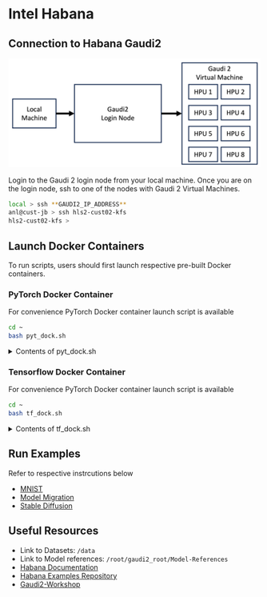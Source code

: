 # Intel Habana  

## Connection to Habana Gaudi2

![Gaudi2 connection diagram](./habana-connection-diagram.png)

Login to the Gaudi 2 login node from your local machine.
Once you are on the login node, ssh to one of the nodes with Gaudi 2 Virtual Machines.

```bash
local > ssh **GAUDI2_IP_ADDRESS**
anl@cust-jb > ssh hls2-cust02-kfs
hls2-cust02-kfs > 
```

## Launch Docker Containers  

To run scripts, users should first launch respective pre-built Docker containers. 

### PyTorch Docker Container

For convenience PyTorch Docker container launch script is available 
```bash
cd ~
bash pyt_dock.sh
```

<details>
  <summary>Contents of pyt_dock.sh</summary>

  ```bash
    #!/bin/bash

    docker ps | grep -wq pytorch_gaudi2 2>/dev/null
    if [ $? == 0 ]; then
    docker stop pytorch_gaudi2
    sleep 2
    fi

    #home_dir=`echo $HOME | cut -f4 -d'/'`
    home_dir="/home/anl"

    docker run -it --runtime=habana -e HABANA_VISIBLE_DEVICES=all -e OMPI_MCA_btl_vader_single_copy_mechanism=none --rm --cap-add=sys_nice --net=host --ipc=host \
    -v ${home_dir}/gaudi2_root/Model-References/:/root/Model-References \
    -v ${home_dir}/gaudi2_root/Gaudi2-Workshop/:/root/Gaudi2-Workshop \
    -v ${home_dir}/gaudi2_root/:/root/gaudi2_root -v /software/data/:/software/data/\
    -v /data:/data/ --name pytorch_gaudi2 --workdir=/root/gaudi2_root \
    vault.habana.ai/gaudi-docker/1.12.0/ubuntu20.04/habanalabs/pytorch-installer-2.0.1:latest
  ```
</details>

### Tensorflow Docker Container

For convenience PyTorch Docker container launch script is available 
```bash
cd ~
bash tf_dock.sh
```
<details>
  <summary>Contents of tf_dock.sh</summary>

  ```bash
    #!/bin/bash

    docker ps | grep -wq tf_gaudi2 2>/dev/null
    if [ $? == 0 ]; then
    docker stop tf_gaudi2
    sleep 2
    fi

    #home_dir=`echo $HOME | cut -f4 -d'/'`
    home_dir="/home/anl"

    docker run -it --runtime=habana -e HABANA_VISIBLE_DEVICES=all -e OMPI_MCA_btl_vader_single_copy_mechanism=none --rm --cap-add=sys_nice \
    --net=host -v /data:/data/ \
    -v ${home_dir}/gaudi2_root/Model-References:/root/Model-References \
    -v ${home_dir}/gaudi2_root/Gaudi2-Workshop:/root/Gaudi2-Workshop \
    -v ${home_dir}/gaudi2_root/:/root/gaudi2_root --name tf_gaudi2 --workdir=/root/gaudi2_root \
    vault.habana.ai/gaudi-docker/1.12.0/ubuntu20.04/habanalabs/tensorflow-installer-tf-cpu-2.13.0:latest
  ```
</details>


## Run Examples

Refer to respective instrcutions below 
* [MNIST](./mnist.ipynb)
* [Model Migration](./model_migrate.ipynb)
* [Stable Diffusion](./stable_diffusion_v_2_1.ipynb)


## Useful Resources 

* Link to Datasets: `/data`
* Link to Model references: `/root/gaudi2_root/Model-References`
* [Habana Documentation](https://docs.habana.ai/en/latest/)
* [Habana Examples Repository](https://github.com/HabanaAI/Model-References)
* [Gaudi2-Workshop](https://github.com/HabanaAI/Gaudi2-Workshop)

